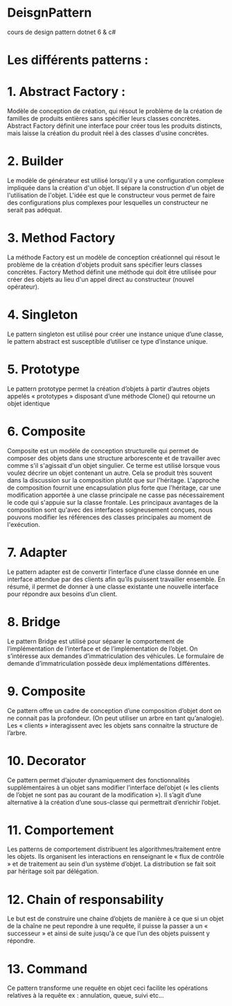 # DeisgnPattern
cours de design pattern dotnet 6 &amp; c#
# Les différents patterns : 

# 1. Abstract Factory :
Modèle de conception de création, qui résout le problème de la création de familles de produits entières sans spécifier leurs classes concrètes. Abstract Factory définit une interface pour créer tous les produits distincts, mais laisse la création du produit réel à des classes d'usine concrètes.

# 2. Builder
Le modèle de générateur est utilisé lorsqu'il y a une configuration complexe impliquée dans la création d'un objet. Il sépare la construction d'un objet de l'utilisation de l'objet. L'idée est que le constructeur vous permet de faire des configurations plus complexes pour lesquelles un constructeur ne serait pas adéquat.

# 3. Method Factory
La méthode Factory est un modèle de conception créationnel qui résout le problème de la création d'objets produit sans spécifier leurs classes concrètes. Factory Method définit une méthode qui doit être utilisée pour créer des objets au lieu d'un appel direct au constructeur (nouvel opérateur).

# 4. Singleton 
Le pattern singleton est utilisé pour créer une instance unique d’une classe, le pattern abstract est susceptible d’utiliser ce type d’instance unique.

# 5. Prototype
Le pattern prototype permet la création d’objets à partir d’autres objets appelés « prototypes » disposant d’une méthode Clone() qui retourne un objet identique 

# 6. Composite
Composite est un modèle de conception structurelle qui permet de composer des objets dans une structure arborescente et de travailler avec comme s'il s'agissait d'un objet singulier. Ce terme est utilisé lorsque vous voulez décrire un objet contenant un autre. Cela se produit très souvent dans la discussion sur la composition plutôt que sur l'héritage. L'approche de composition fournit une encapsulation plus forte que l'héritage, car une modification apportée à une classe principale ne casse pas nécessairement le code qui s'appuie sur la classe frontale. Les principaux avantages de la composition sont qu'avec des interfaces soigneusement conçues, nous pouvons modifier les références des classes principales au moment de l'exécution.

# 7. Adapter
Le pattern adapter est de convertir l’interface d’une classe donnée en une interface attendue par des clients afin qu’ils puissent travailler ensemble. En résumé, il permet de donner à une classe existante une nouvelle interface pour répondre aux besoins d’un client.

# 8. Bridge 
Le pattern Bridge est utilisé pour séparer le comportement de l’implémentation de l’interface et de l’implémentation de l’objet. On s’intéresse aux demandes d’immatriculation des véhicules. Le formulaire de demande d’immatriculation possède deux implémentations différentes.

# 9. Composite
Ce pattern offre un cadre de conception d’une composition d’objet dont on ne connait pas la profondeur. (On peut utiliser un arbre en tant qu’analogie). Les « clients » interagissent avec les objets sans connaitre la structure de l’arbre.

# 10. Decorator
Ce pattern permet d’ajouter dynamiquement des fonctionnalités supplémentaires à un objet sans modifier l’interface del’objet (« les clients de l’objet ne sont pas au courant de la modification »). Il s’agit d’une alternative à la création d’une sous-classe qui permettrait d’enrichir l’objet.

# 11. Comportement 
Les patterns de comportement distribuent les algorithmes/traitement entre les objets. Ils organisent les interactions en renseignant le « flux de contrôle » et de traitement au sein d’un système d’objet. La distribution se fait soit par héritage soit par délégation.

# 12. Chain of responsability
Le but est de construire une chaine d’objets de manière à ce que si un objet de la chaîne ne peut repondre à une requête, il puisse la passer a un « successeur » et ainsi de suite jusqu'à ce que l’un des objets puissent y répondre.

# 13. Command 
Ce pattern transforme une requête en objet ceci facilite les opérations relatives à la requête ex : annulation, queue, suivi etc…
